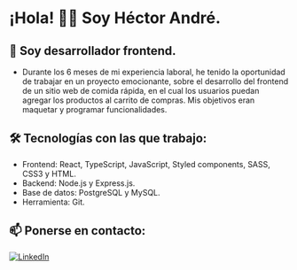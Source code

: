 # ¡Hola! 👋🏼 Soy Héctor André. 

## 💜 Soy desarrollador frontend.

- Durante los 6 meses de mi experiencia laboral, he tenido la oportunidad de trabajar en un proyecto emocionante, sobre el desarrollo del frontend de un sitio web de comida rápida, en el cual los usuarios puedan agregar los productos al carrito de compras. Mis objetivos eran maquetar y programar funcionalidades.
<!-- - Actualmente estoy aprendiendo TailwindCSS, MaterialUI, Redux y Next.js.-->

## 🛠️ Tecnologías con las que trabajo:

- Frontend: React, TypeScript, JavaScript, Styled components, SASS, CSS3 y HTML.
- Backend: Node.js y Express.js.
- Base de datos: PostgreSQL y MySQL.
- Herramienta: Git.
<!--![Next.JS](https://img.shields.io/badge/Next.JS-black?style=for-the-badge&logo=next.js&logoColor=white)
![React](https://img.shields.io/badge/React-23272F?style=for-the-badge&logo=react&logoColor=61DAFB)
![React Router](https://img.shields.io/badge/React_Router-CA4245?style=for-the-badge&logo=react-router&logoColor=white)
![TypeScript](https://img.shields.io/badge/typescript-%23007ACC.svg?style=for-the-badge&logo=typescript&logoColor=white)
![JavaScript](https://img.shields.io/badge/JavaScript-1B1B1B?style=for-the-badge&logo=javascript&logoColor=F7DF1E)
![Styled Components](https://img.shields.io/badge/styled--components-D26AC2?style=for-the-badge&logo=styled-components&logoColor=white)
![SASS](https://img.shields.io/badge/Sass-BF4080?style=for-the-badge&logo=sass&logoColor=white)
![CSS3](https://img.shields.io/badge/CSS3-1572B6?style=for-the-badge&logo=css3&logoColor=white)
![HTML](https://img.shields.io/badge/HTML5-E34F26?style=for-the-badge&logo=html5&logoColor=white)
![GIT](https://img.shields.io/badge/Git-F14E32?style=for-the-badge&logo=git&logoColor=white)
![Figma](https://img.shields.io/badge/Figma-F24E1E?style=for-the-badge&logo=figma&logoColor=white)
![Vercel](https://img.shields.io/badge/Vercel-000000?style=for-the-badge&logo=vercel&logoColor=white)-->

## 📫 Ponerse en contacto: 

[![LinkedIn](https://img.shields.io/badge/LinkedIn-0077B5?style=for-the-badge&logo=linkedin&logoColor=white)](https://www.linkedin.com/in/huambachanotorres/)

<!--
**AndreDev12/AndreDev12** is a ✨ _special_ ✨ repository because its `README.md` (this file) appears on your GitHub profile.

Here are some ideas to get you started:

- 🔭 I’m currently working on ...
- 🌱 I’m currently learning ...
- 👯 I’m looking to collaborate on ...
- 🤔 I’m looking for help with ...
- 💬 Ask me about ...
- 📫 How to reach me: ...
- 😄 Pronouns: ...
- ⚡ Fun fact: ...

![Python](https://img.shields.io/badge/Python-2B5B84?style=for-the-badge&logo=python&logoColor=white)
-->
